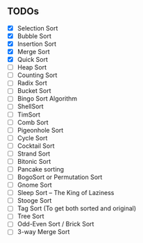## TODOs
- [x] Selection Sort
- [x] Bubble Sort
- [x] Insertion Sort
- [x] Merge Sort
- [x] Quick Sort
- [ ] Heap Sort
- [ ] Counting Sort
- [ ] Radix Sort
- [ ] Bucket Sort
- [ ] Bingo Sort Algorithm
- [ ] ShellSort
- [ ] TimSort
- [ ] Comb Sort
- [ ] Pigeonhole Sort
- [ ] Cycle Sort
- [ ] Cocktail Sort
- [ ] Strand Sort
- [ ] Bitonic Sort
- [ ] Pancake sorting
- [ ] BogoSort or Permutation Sort
- [ ] Gnome Sort
- [ ] Sleep Sort – The King of Laziness
- [ ] Stooge Sort
- [ ] Tag Sort (To get both sorted and original)
- [ ] Tree Sort
- [ ] Odd-Even Sort / Brick Sort
- [ ] 3-way Merge Sort
